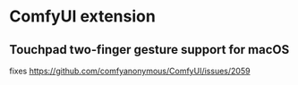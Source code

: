 # ComfyUI extension

## Touchpad two-finger gesture support for macOS

fixes https://github.com/comfyanonymous/ComfyUI/issues/2059
